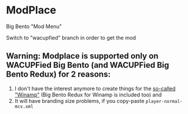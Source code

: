 # ModPlace
Big Bento "Mod Menu"

Switch to "wacupfied" branch in order to get the mod
## Warning: Modplace is supported only on WACUPFied Big Bento (and WACUPFied Big Bento Redux) for 2 reasons:
1) I don't have the interest anymore to create things for the [so-called "Winamp"](https://twitter.com/0x5066/status/1552694428007112705) (Big Bento Redux for Winamp is included too) and 
2) It will have branding size problems, if you copy-paste `player-normal-mcv.xml`
